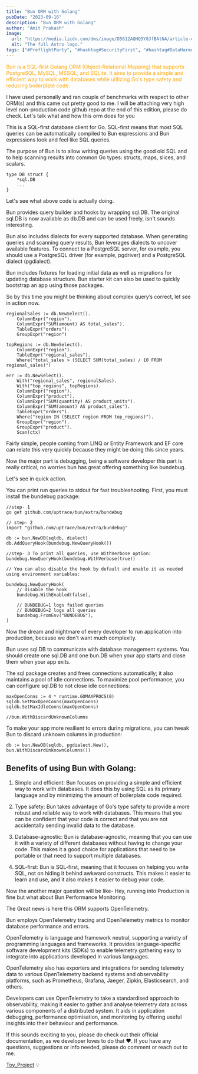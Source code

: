 ```yaml
---
title: "Bun ORM with Golang"
pubDate: "2023-09-16"
description: "Bun ORM with Golang"
author: "Amit Prakash"
image:
  url: "https://media.licdn.com/dms/image/D5612AQHQ5Y8JfBAtNA/article-cover_image-shrink_720_1280/0/1694038611048?e=1713398400&v=beta&t=bBx0meK7A_cDjj4ABgFoNlAWlmYZg2nGuW6EyHcVw0c"
  alt: "The full Astro logo."
tags: ["#PreflightParty", "#hashtag#SecurityFirst", "#hashtag#DataHarmony", "#hashtag#NoMoreWebWalls"]
---
```


<span style="color:orange">Bun is a SQL-first Golang ORM (Object-Relational Mapping) that supports PostgreSQL, MySQL, MSSQL, and SQLite. It aims to provide a simple and efficient way to work with databases while utilizing Go's type safety and reducing boilerplate code.</span>

I have used personally and ran couple of benchmarks with respect to other ORM(s) and this came out pretty good to me.
I will be attaching very high level non-production code github repo at the end of this edition, please do check.
Let's talk what and how this orm does for you

This is a SQL-first database client for Go. SQL-first means that most SQL queries can be automatically compiled to Bun expressions and Bun expressions look and feel like SQL queries.

The purpose of Bun is to allow writing queries using the good old SQL and to help scanning results into common Go types: structs, maps, slices, and scalars.

```
type DB struct {
	*sql.DB
    ...
}
```

Let's see what above code is actually doing.

Bun provides query builder and hooks by wrapping sql.DB. The original sql.DB is now available as db.DB and can be used freely, isn't sounds interesting.

Bun also includes dialects for every supported database. When generating queries and scanning query results, Bun leverages dialects to uncover available features. To connect to a PostgreSQL server, for example, you should use a PostgreSQL driver (for example, pgdriver) and a PostgreSQL dialect (pgdialect).

Bun includes fixtures for loading initial data as well as migrations for updating database structure. Bun starter kit can also be used to quickly bootstrap an app using those packages.

So by this time you might be thinking about complex query’s correct, let see in action now.

```
regionalSales := db.NewSelect().
	ColumnExpr("region").
	ColumnExpr("SUM(amount) AS total_sales").
	TableExpr("orders").
	GroupExpr("region")

topRegions := db.NewSelect().
	ColumnExpr("region").
	TableExpr("regional_sales").
	Where("total_sales > (SELECT SUM(total_sales) / 10 FROM regional_sales)")

err := db.NewSelect().
	With("regional_sales", regionalSales).
	With("top_regions", topRegions).
	ColumnExpr("region").
	ColumnExpr("product").
	ColumnExpr("SUM(quantity) AS product_units").
	ColumnExpr("SUM(amount) AS product_sales").
	TableExpr("orders").
	Where("region IN (SELECT region FROM top_regions)").
	GroupExpr("region").
	GroupExpr("product").
	Scan(ctx)
```

Fairly simple, people coming from LINQ or Entity Framework and EF core can relate this very quickly because they might be doing this since years.

Now the major part is debugging, being a software developer this part is really critical, no worries bun has great offering something like bundebug.

Let's see in quick action.

You can print run queries to stdout for fast troubleshooting. First, you must install the bundebug package:

```
//step- 1 
go get github.com/uptrace/bun/extra/bundebug

// step- 2
import "github.com/uptrace/bun/extra/bundebug"

db := bun.NewDB(sqldb, dialect)
db.AddQueryHook(bundebug.NewQueryHook())

//step- 3 To print all queries, use WithVerbose option:
bundebug.NewQueryHook(bundebug.WithVerbose(true))

// You can also disable the hook by default and enable it as needed using environment variables:

bundebug.NewQueryHook(
    // disable the hook
    bundebug.WithEnabled(false),

    // BUNDEBUG=1 logs failed queries
    // BUNDEBUG=2 logs all queries
    bundebug.FromEnv("BUNDEBUG"),
)
```
Now the dream and nightmare of every developer to run application into production, because we don't want much complexity.

Bun uses sql.DB to communicate with database management systems. You should create one sql.DB and one bun.DB when your app starts and close them when your app exits.

The sql package creates and frees connections automatically; it also maintains a pool of idle connections. To maximize pool performance, you can configure sql.DB to not close idle connections:

```
maxOpenConns := 4 * runtime.GOMAXPROCS(0)
sqldb.SetMaxOpenConns(maxOpenConns)
sqldb.SetMaxIdleConns(maxOpenConns)

//bun.WithDiscardUnknownColumns
```

To make your app more resilient to errors during migrations, you can tweak Bun to discard unknown columns in production:

```
db := bun.NewDB(sqldb, pgdialect.New(), bun.WithDiscardUnknownColumns())
```

## Benefits of using Bun with Golang:

1. Simple and efficient: Bun focuses on providing a simple and efficient way to work with databases. It does this by using SQL as its primary language and by minimizing the amount of boilerplate code required.

2. Type safety: Bun takes advantage of Go's type safety to provide a more robust and reliable way to work with databases. This means that you can be confident that your code is correct and that you are not accidentally sending invalid data to the database.

3. Database-agnostic: Bun is database-agnostic, meaning that you can use it with a variety of different databases without having to change your code. This makes it a good choice for applications that need to be portable or that need to support multiple databases.

4. SQL-first: Bun is SQL-first, meaning that it focuses on helping you write SQL, not on hiding it behind awkward constructs. This makes it easier to learn and use, and it also makes it easier to debug your code.

Now the another major question will be like- Hey, running into Production is fine but what about Bun Performance Monitoring.

The Great news is here this ORM supports OpenTelemetry.

Bun employs OpenTelemetry tracing and OpenTelemetry metrics to monitor database performance and errors.

OpenTelemetry is language and framework neutral, supporting a variety of programming languages and frameworks. It provides language-specific software development kits (SDKs) to enable telemetry gathering easy to integrate into applications developed in various languages.

OpenTelemetry also has exporters and integrations for sending telemetry data to various OpenTelemetry backend systems and observability platforms, such as Prometheus, Grafana, Jaeger, Zipkin, Elasticsearch, and others.

Developers can use OpenTelemetry to take a standardised approach to observability, making it easier to gather and analyse telemetry data across various components of a distributed system. It aids in application debugging, performance optimisation, and monitoring by offering useful insights into their behaviour and performance.

If this sounds exciting to you, please do check out their official documentation, as we developer loves to do that ❤️. If you have any questions, suggestions or info needed, please do comment or reach out to me.

[Toy_Project](https://github.com/iamitprakash/Go-API-Backend-with-postgres) 
💡